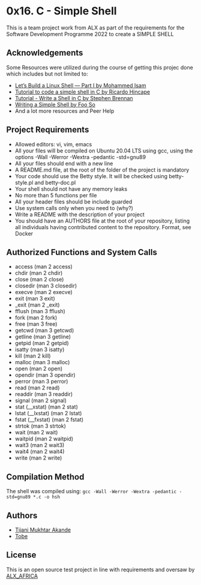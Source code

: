 
# 0x16. C - Simple Shell

This is a team project work from ALX as part of the requirements for the
Software Development Programme 2022 to create a SIMPLE SHELL


## Acknowledgements
Some Resources were utilized during the course of getting this projec done which includes but  not limited to:
 - [Let’s Build a Linux Shell — Part I by Mohammed Isam](https://blog.devgenius.io/lets-build-a-linux-shell-part-i-954c95911501)
 - [Tutorial to code a simple shell in C by Ricardo Hincape](https://medium.com/swlh/tutorial-to-code-a-simple-shell-in-c-9405b2d3533e)
 - [Tutorial - Write a Shell in C by Stephen Brennan](https://brennan.io/2015/01/16/write-a-shell-in-c/)
 - [Writing a Simple Shell by Foo So](https://youtu.be/z4LEuxMGGs8)
 - And a lot more resources and Peer Help

## Project Requirements
- Allowed editors: vi, vim, emacs
- All your files will be compiled on Ubuntu 20.04 LTS using gcc, using the options -Wall -Werror -Wextra -pedantic -std=gnu89
- All your files should end with a new line
- A README.md file, at the root of the folder of the project is mandatory
- Your code should use the Betty style. It will be checked using betty-style.pl and betty-doc.pl
- Your shell should not have any memory leaks
- No more than 5 functions per file
- All your header files should be include guarded
- Use system calls only when you need to (why?)
- Write a README with the description of your project
- You should have an AUTHORS file at the root of your repository, listing all individuals having contributed content to the repository. Format, see Docker
## Authorized Functions and System Calls

- access (man 2 access)
- chdir (man 2 chdir)
- close (man 2 close)
- closedir (man 3 closedir)
- execve (man 2 execve)
- exit (man 3 exit)
- _exit (man 2 _exit)
- fflush (man 3 fflush)
- fork (man 2 fork)
- free (man 3 free)
- getcwd (man 3 getcwd)
 - getline (man 3 getline)
- getpid (man 2 getpid)
- isatty (man 3 isatty)
- kill (man 2 kill)
- malloc (man 3 malloc)
- open (man 2 open)
- opendir (man 3 opendir)
- perror (man 3 perror)
- read (man 2 read)
- readdir (man 3 readdir)
- signal (man 2 signal)
- stat (__xstat) (man 2 stat)
- lstat (__lxstat) (man 2 lstat)
- fstat (__fxstat) (man 2 fstat)
- strtok (man 3 strtok)
- wait (man 2 wait)
- waitpid (man 2 waitpid)
- wait3 (man 2 wait3)
- wait4 (man 2 wait4)
- write (man 2 write)
## Compilation Method
The shell was compiled using:
```gcc -Wall -Werror -Wextra -pedantic -std=gnu89 *.c -o hsh```
## Authors

- [Tijani Mukhtar Akande](https://www.github.com/tijanimukhtarakande)
- [Tobe](https://github.com/TOBECHI-GH)


## License

This is an open source test project in line with requirements and oversaw by [ALX_AFRICA](https://www.alxafrica.com/)

